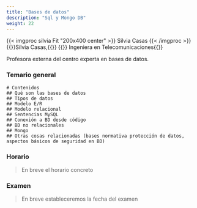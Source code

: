 ```yaml
---
title: "Bases de datos"
description: "Sql y Mongo DB"
weight: 22
---
```


{{< imgproc silvia Fit "200x400 center" >}}
Silvia Casas
{{< /imgproc >}}
 {{<color color="text-alert">}}Silvia Casas,{{</color>}}
  {{<color>}} Ingeniera en Telecomunicaciones{{</color>}}

Profesora externa del centro experta en bases de datos.

### Temario general
```markmap
# Contenidos
## Qué son las bases de datos
## Tipos de datos
## Modelo E/R
## Modelo relacional
## Sentencias MySQL
## Conexión a BD desde código
## BD no relacionales
## Mongo
## Otras cosas relacionadas (bases normativa protección de datos, aspectos básicos de seguridad en BD)
```

[//]: # (### Horario)

[//]: # ()
[//]: # ({{< imgproc horario Fit "500x400 center" >}})

[//]: # ()
[//]: # ({{< /imgproc >}})

[//]: # (### Examen )

[//]: # ({{<color color="text-success">}}28 de febrero, {{</color>}})

[//]: # ({{<color>}}desde las 10 hasta las 14:30 horas{{</color>}})

### Horario
> En breve el horario concreto
### Examen
> En breve estableceremos la fecha del examen




